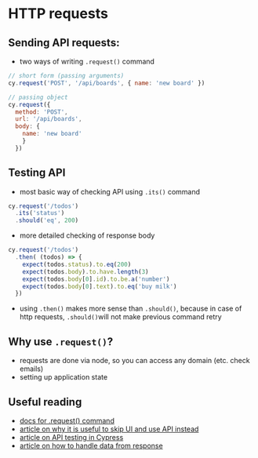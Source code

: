 # HTTP requests

## Sending API requests:
- two ways of writing `.request()` command

```js
// short form (passing arguments)
cy.request('POST', '/api/boards', { name: 'new board' })

// passing object
cy.request({
  method: 'POST', 
  url: '/api/boards',
  body: { 
    name: 'new board' 
    }
  })
```

## Testing API
- most basic way of checking API using `.its()` command
```js
cy.request('/todos')
  .its('status')
  .should('eq', 200)
```

- more detailed checking of response body
```js
cy.request('/todos')
  .then( (todos) => {
    expect(todos.status).to.eq(200)
    expect(todos.body).to.have.length(3)
    expect(todos.body[0].id).to.be.a('number')
    expect(todos.body[0].text).to.eq('buy milk')
  })
```
- using `.then()` makes more sense than `.should()`, because in case of http requests, `.should()`will not make previous command retry

## Why use `.request()`?
- requests are done via node, so you can access any domain (etc. check emails)
- setting up application state

## Useful reading
* [docs for .request() command](https://docs.cypress.io/api/commands/request.html#Syntax)
* [article on why it is useful to skip UI and use API instead](https://code.kiwi.com/skip-the-ui-using-api-calls-d358b9b61b91)
* [article on API testing in Cypress](https://filiphric.com/cypress-basics-api-testing)
* [article on how to handle data from response](https://filiphric.com/working-with-api-response-data-in-cypress)
